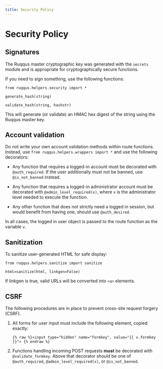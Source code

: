 ```yaml
---
title: Security Policy
---
```


# Security Policy

## Signatures

The Ruqqus master cryptographic key was generated with the `secrets` module and is appropriate for cryptographically secure functions.

If you need to sign something, use the following functions:

    from ruqqus.helpers.security import *
    
    generate_hash(string)

    validate_hash(string, hashstr)

This will generate (or validate) an HMAC hex digest of the string using the Ruqqus master key.

## Account validation

Do not write your own account validation methods within route functions. Instead, use `from ruqqus.helpers.wrappers import *` and use the following decorators:

* Any function that requires a logged-in account must be decorated with `@auth_required`. If the user additionally must not be banned, use `@is_not_banned` instead.

* Any function that requires a logged-in administrator account must be decorated with `@admin_level_required(x)`, where `x` is the administrator level needed to execute the function.

* Any other function that does not strictly need a logged in session, but would benefit from having one, should use `@auth_desired`.

In all cases, the logged in user object is passed to the route function as the variable `v`.

## Sanitization

To sanitize user-generated HTML for safe display:

    from ruqqus.helpers.sanitize import sanitize

    html=sanitize(html, linkgen=False)

If linkgen is true, valid URLs will be converted into `<a>` elements.


## CSRF

The following procedures are in place to prevent cross-site request forgery (CSRF).

1. All forms for user input must include the following element, copied exactly:

    `{% raw %}<input type="hidden" name="formkey", value="{{ v.formkey }}"> {% endraw %}`
    
2. Functions handling incoming POST requests **must** be decorated with `@validate_formkey`. Above that decorator should be one of `@auth_required`, `@admin_level_required(x)`, or `@is_not_banned`.

